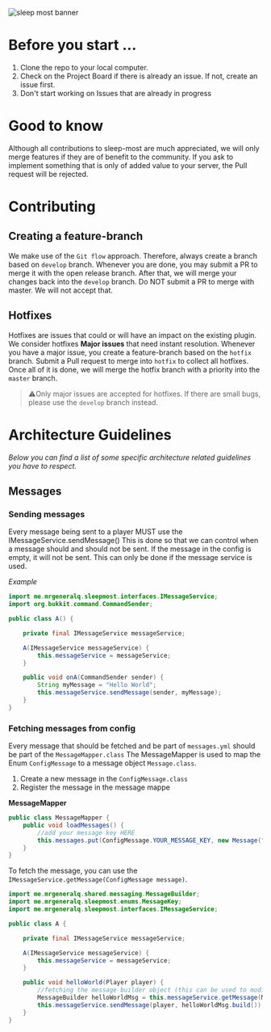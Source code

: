 ![sleep most banner](https://i.imgur.com/6ffpDeD.png)

# Before you start ...
1. Clone the repo to your local computer.
2. Check on the Project Board if there is already an issue. If not, create an issue first.
3. Don't start working on Issues that are already in progress

# Good to know
Although all contributions to sleep-most are much appreciated, we will only merge features if they are of benefit to the community.
If you ask to implement something that is only of added value to your server, the Pull request will be rejected.

# Contributing

## Creating a feature-branch
We make use of the `Git flow` approach. Therefore, always create a branch based on `develop` branch. Whenever you are done, you may submit a PR to merge it with the open release branch. After that, we will merge your changes back into the `develop` branch. Do NOT submit a PR to merge with master. We will not accept that.

## Hotfixes
Hotfixes are issues that could or will have an impact on the existing plugin. We consider hotfixes **Major issues** that need instant resolution. Whenever you have a major issue, you create a feature-branch based on the `hotfix` branch. Submit a Pull request to merge into `hotfix` to collect all hotfixes.
Once all of it is done, we will merge the hotfix branch with a priority into the `master` branch.

> ⚠️Only major issues are accepted for hotfixes. If there are small bugs, please use the `develop` branch instead.

# Architecture Guidelines
*Below you can find a list of some specific architecture related guidelines you have to respect.*

## Messages

### Sending messages
Every message being sent to a player MUST use the IMessageService.sendMessage()
This is done so that we can control when a message should and should not be sent. If the message in the config is empty, it will not be sent. This can only be done if the message service is used.

*Example*
```java
import me.mrgeneralq.sleepmost.interfaces.IMessageService;
import org.bukkit.command.CommandSender;

public class A() {

    private final IMessageService messageService;

    A(IMessageService messageService) {
        this.messageService = messageService;
    }

    public void onA(CommandSender sender) {
        String myMessage = "Hello World";
        this.messageService.sendMessage(sender, myMessage);
    }
}
```

### Fetching messages from config
Every message that should be fetched and be part of `messages.yml` should be part of the `MessageMapper.class`
The MessageMapper is used to map the Enum `ConfigMessage` to a message object `Message.class`.

1. Create a new message in the `ConfigMessage.class`
2. Register the message in the message mappe

**MessageMapper**
```java
public class MessageMapper {
    public void loadMessages() {
        //add your message key HERE
        this.messages.put(ConfigMessage.YOUR_MESSAGE_KEY, new Message("your.message.path", "default value of message"));
    }
}
```
To fetch the message, you can use the `IMessageService.getMessage(ConfigMessage message)`.

```java
import me.mrgeneralq.shared.messaging.MessageBuilder;
import me.mrgeneralq.sleepmost.enums.MessageKey;
import me.mrgeneralq.sleepmost.interfaces.IMessageService;

public class A {

    private final IMessageService messageService;

    A(IMessageService messageService) {
        this.messageService = messageService;
    }

    public void helloWorld(Player player) {
        //fetching the message builder object (this can be used to modify placeholders)
        MessageBuilder helloWorldMsg = this.messageService.getMessage(MessageKey.HELLO_WORLD);
        this.messageService.sendMessage(player, helloWorldMsg.build());
    }
}
```


